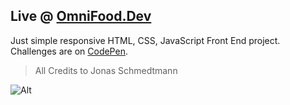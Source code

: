 ## Live @ [OmniFood.Dev](https://omnifood.dev/)

Just simple responsive HTML, CSS, JavaScript Front End project. Challenges are on [CodePen](https://codepen.io/collection/dbEKMG).

> All Credits to Jonas Schmedtmann

![Alt](https://repobeats.axiom.co/api/embed/5c21cd2832b8a8c538883b1a634ad9f697de13b5.svg 'Repobeats analytics image')

